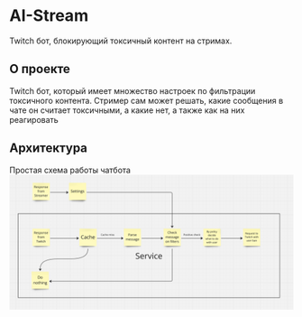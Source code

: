 # AI-Stream
Twitch бот, блокирующий токсичный контент на стримах.

## О проекте
Twitch бот, который имеет множество настроек по фильтрации токсичного контента. Стример сам может решать, какие сообщения
в чате он считает токсичными, а какие нет, а также как на них реагировать 

## Архитектура
Простая схема работы чатбота
![architecture](artifacts/simple_schema.png)

